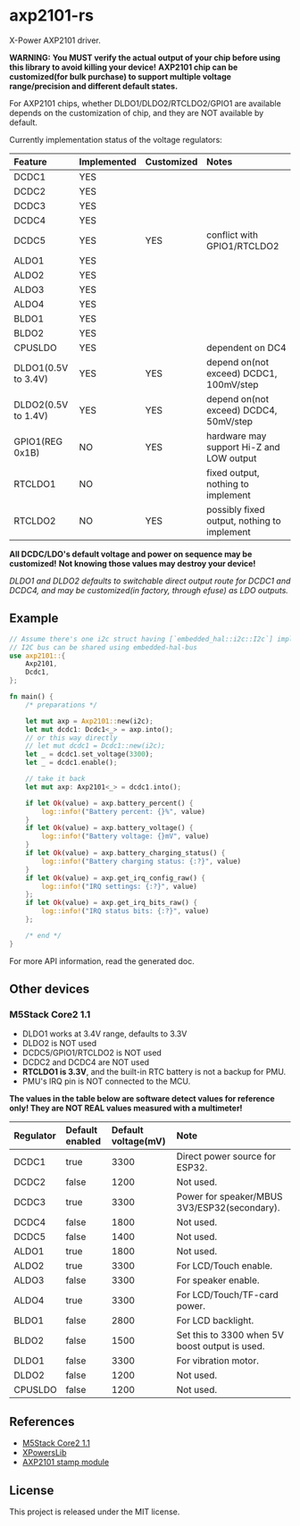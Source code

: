 # axp2101-rs

X-Power AXP2101 driver.

**WARNING:**
**You MUST verify the actual output of your chip before using this library to avoid killing your device!**
**AXP2101 chip can be customized(for bulk purchase) to support multiple voltage range/precision and different default states.**

For AXP2101 chips, whether DLDO1/DLDO2/RTCLDO2/GPIO1 are available depends
on the customization of chip, and they are NOT available by default.

Currently implementation status of the voltage regulators:

Feature | Implemented | Customized | Notes
:- | :- | :- | :-
DCDC1 | YES
DCDC2 | YES
DCDC3 | YES
DCDC4 | YES
DCDC5 | YES | YES | conflict with GPIO1/RTCLDO2
ALDO1 | YES
ALDO2 | YES
ALDO3 | YES
ALDO4 | YES
BLDO1 | YES
BLDO2 | YES
CPUSLDO | YES | | dependent on DC4
DLDO1(0.5V to 3.4V) | YES | YES | depend on(not exceed) DCDC1, 100mV/step
DLDO2(0.5V to 1.4V) | YES | YES | depend on(not exceed) DCDC4, 50mV/step
GPIO1(REG 0x1B) | NO | YES | hardware may support Hi-Z and LOW output
RTCLDO1 | NO |  | fixed output, nothing to implement
RTCLDO2 | NO | YES | possibly fixed output, nothing to implement

**All DCDC/LDO's default voltage and power on sequence may be customized!**
**Not knowing those values may destroy your device!**

*DLDO1 and DLDO2 defaults to switchable direct output route for DCDC1 and DCDC4, and may be customized(in factory, through efuse) as LDO outputs.*

## Example

```rust
// Assume there's one i2c struct having [`embedded_hal::i2c::I2c`] implemented.
// I2C bus can be shared using embedded-hal-bus
use axp2101::{
    Axp2101,
    Dcdc1,
};

fn main() {
    /* preparations */

    let mut axp = Axp2101::new(i2c);
    let mut dcdc1: Dcdc1<_> = axp.into();
    // or this way directly
    // let mut dcdc1 = Dcdc1::new(i2c);
    let _ = dcdc1.set_voltage(3300);
    let _ = dcdc1.enable();

    // take it back
    let mut axp: Axp2101<_> = dcdc1.into();

    if let Ok(value) = axp.battery_percent() {
        log::info!("Battery percent: {}%", value)
    }
    if let Ok(value) = axp.battery_voltage() {
        log::info!("Battery voltage: {}mV", value)
    }
    if let Ok(value) = axp.battery_charging_status() {
        log::info!("Battery charging status: {:?}", value)
    }
    if let Ok(value) = axp.get_irq_config_raw() {
        log::info!("IRQ settings: {:?}", value)
    };
    if let Ok(value) = axp.get_irq_bits_raw() {
        log::info!("IRQ status bits: {:?}", value)
    };

    /* end */
}
```

For more API information, read the generated doc.

## Other devices

### M5Stack Core2 1.1

- DLDO1 works at 3.4V range, defaults to 3.3V
- DLDO2 is NOT used
- DCDC5/GPIO1/RTCLDO2 is NOT used
- DCDC2 and DCDC4 are NOT used
- **RTCLDO1 is 3.3V**, and the built-in RTC battery is not a backup for PMU.
- PMU's IRQ pin is NOT connected to the MCU.

**The values in the table below are software detect values for reference only! They are NOT REAL values measured with a multimeter!**

Regulator| Default enabled| Default voltage(mV)| Note
:- | :- | :- | :-
DCDC1| true| 3300| Direct power source for ESP32.
DCDC2| false| 1200| Not used.
DCDC3| true| 3300| Power for speaker/MBUS 3V3/ESP32(secondary).
DCDC4| false| 1800| Not used.
DCDC5| false| 1400| Not used.
ALDO1| true| 1800| Not used.
ALDO2| true| 3300| For LCD/Touch enable.
ALDO3| false| 3300| For speaker enable.
ALDO4| true| 3300| For LCD/Touch/TF-card power.
BLDO1| false| 2800| For LCD backlight.
BLDO2| false| 1500| Set this to 3300 when 5V boost output is used.
DLDO1| false| 3300| For vibration motor.
DLDO2| false| 1200| Not used.
CPUSLDO| false| 1200| Not used.

## References

- [M5Stack Core2 1.1](https://docs.m5stack.com/en/core/Core2%20v1.1)
- [XPowersLib](https://github.com/lewisxhe/XPowersLib)
- [AXP2101 stamp module](https://oshwhub.com/mondraker/axp2101_2023-11-18_20-15-19)

## License

This project is released under the MIT license.
